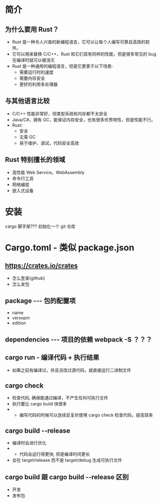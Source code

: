 <!--
 * @Description: ***页面
 * @Date: 2023-10-03 17:10:00
 * @Author: hkr
 * @LastEditors: hkr
-->

# 简介

## 为什么要用 Rust？

- Rust 是一种令人兴奋的新编程语言，它可以让每个人编写可靠且高效的软件。
- 它可以用来替换 C/C++，Rust 和它们具有同样的性能，但是很多常见的 bug 在编译时就可以被消灭
- Rust 是一种通用的编程语言，但是它更善于以下场景:
  - 需要运行时的速度
  - 需要内存安全
  - 更好的利用多处理器

## 与其他语言比较

- C/C++ 性能非常好，但类型系统和内存都不太安全
- Java/C#，拥有 GC，能保证内存安全，也有很多优秀特性，但是性能不行。
- Rust:
  - 安全
  - 无需 GC
  - 易于维护、调试，代码安全高效

## Rust 特别擅长的领域

- 高性能 Web Service。WebAssembly
- 命令行工具
- 网络编程
- 嵌入式设备

# 安装

cargo 脚手架???
初始化一个 git 仓库

# Cargo.toml - 类似 package.json

## https://crates.io/crates

- 怎么登录(github)
- 怎么发包

## package --- 包的配置项

- name
- versopm
- edition

## dependencies --- 项目的依赖 webpack -S ？？？

## cargo run - 编译代码 + 执行结果

- 如果之前有编译过，并且没改过源代码，就直接运行二进制文件

## cargo check

- 检查代码, 确保能通过编译，不产生任何可执行文件
- 执行要比 cargo build 快很多
- - 编写代码的时候可以连续反复的使用 cargo check 检查代码，提高效率

## cargo build --release

- 编译时会进行优化
- - 代码会运行得更快, 但是编译时间更长
- 会在 target/release 而不是 target/debug 生成可执行文件

## cargo build 跟 cargo build --release 区别

- 开发
- 发布包
